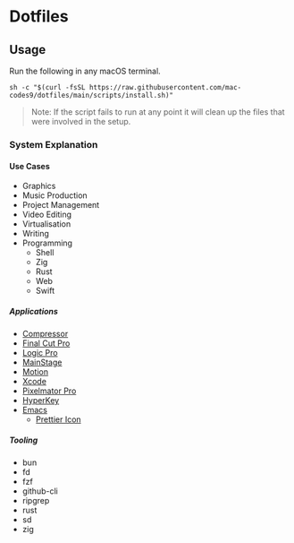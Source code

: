 # Dotfiles

## Usage

Run the following in any macOS terminal.

```
sh -c "$(curl -fsSL https://raw.githubusercontent.com/mac-codes9/dotfiles/main/scripts/install.sh)"
```

> Note: If the script fails to run at any point it will clean up the files that were involved in the setup.

### System Explanation

#### Use Cases

- Graphics
- Music Production
- Project Management
- Video Editing
- Virtualisation 
- Writing
- Programming
  - Shell
  - Zig
  - Rust
  - Web
  - Swift

##### Applications 


- [Compressor](https://apps.apple.com/gb/app/compressor/id424390742?mt=12)
- [Final Cut Pro](https://apps.apple.com/gb/app/final-cut-pro/id424389933?mt=12)
- [Logic Pro](https://apps.apple.com/gb/app/logic-pro/id634148309?mt=12)
- [MainStage](https://apps.apple.com/gb/app/mainstage/id634159523?mt=12)
- [Motion](https://apps.apple.com/gb/app/motion/id434290957?mt=12)
- [Xcode](https://apps.apple.com/gb/app/xcode/id497799835?mt=12)
- [Pixelmator Pro](https://apps.apple.com/gb/app/pixelmator-pro/id1289583905?mt=12)
- [HyperKey](https://hyperkey.app/downloads/Hyperkey0.28.dmg)
- [Emacs](https://ports.macports.org/port/emacs-mac-app/)
  - [Prettier Icon](https://github.com/SavchenkoValeriy/emacs-icons/tree/main)

##### Tooling

- bun
- fd
- fzf
- github-cli
- ripgrep
- rust
- sd
- zig
